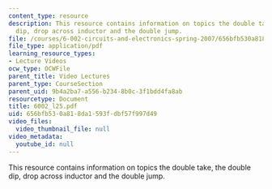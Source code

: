```yaml
---
content_type: resource
description: This resource contains information on topics the double take, the double
  dip, drop across inductor and the double jump.
file: /courses/6-002-circuits-and-electronics-spring-2007/656bfb530a818da1593fdbf57f997d49_6002_l25.pdf
file_type: application/pdf
learning_resource_types:
- Lecture Videos
ocw_type: OCWFile
parent_title: Video Lectures
parent_type: CourseSection
parent_uid: 9b4a2ba7-a556-b234-8b0c-3f1bdd4fa8ab
resourcetype: Document
title: 6002_l25.pdf
uid: 656bfb53-0a81-8da1-593f-dbf57f997d49
video_files:
  video_thumbnail_file: null
video_metadata:
  youtube_id: null
---
```

This resource contains information on topics the double take, the double dip, drop across inductor and the double jump.

